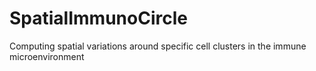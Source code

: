 # SpatialImmunoCircle
Computing spatial variations around specific cell clusters in the immune microenvironment
